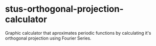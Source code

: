 # stus-orthogonal-projection-calculator
Graphic calculator that aproximates periodic functions by calculating it's orthogonal projection using Fourier Series.
